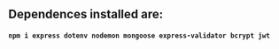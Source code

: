 ## Dependences installed are:
 #### `npm i express dotenv nodemon mongoose express-validator bcrypt jwt`
